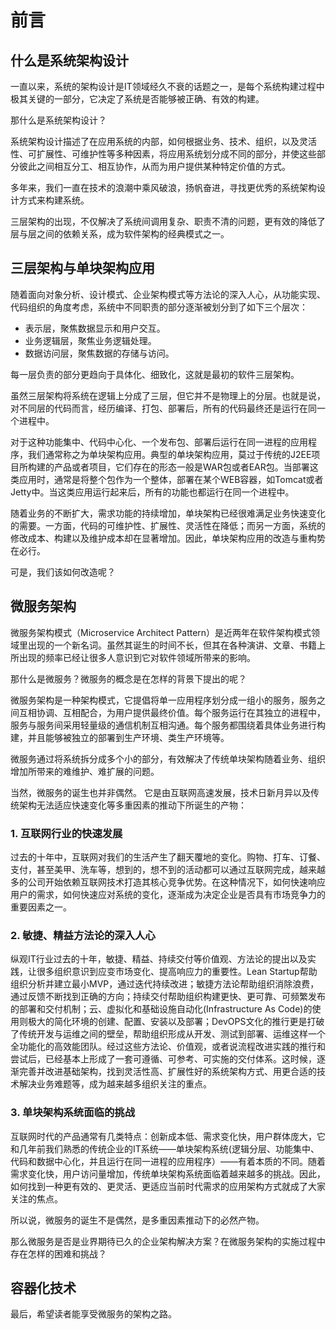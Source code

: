 # 前言

## 什么是系统架构设计
一直以来，系统的架构设计是IT领域经久不衰的话题之一，是每个系统构建过程中极其关键的一部分，它决定了系统是否能够被正确、有效的构建。

那什么是系统架构设计？

系统架构设计描述了在应用系统的内部，如何根据业务、技术、组织，以及灵活性、可扩展性、可维护性等多种因素，将应用系统划分成不同的部分，并使这些部分彼此之间相互分工、相互协作，从而为用户提供某种特定价值的方式。

多年来，我们一直在技术的浪潮中乘风破浪，扬帆奋进，寻找更优秀的系统架构设计方式来构建系统。

三层架构的出现，不仅解决了系统间调用复杂、职责不清的问题，更有效的降低了层与层之间的依赖关系，成为软件架构的经典模式之一。

## 三层架构与单块架构应用

随着面向对象分析、设计模式、企业架构模式等方法论的深入人心，从功能实现、代码组织的角度考虑，系统中不同职责的部分逐渐被划分到了如下三个层次：
- 表示层，聚焦数据显示和用户交互。
- 业务逻辑层，聚焦业务逻辑处理。
- 数据访问层，聚焦数据的存储与访问。

每一层负责的部分更趋向于具体化、细致化，这就是最初的软件三层架构。

虽然三层架构将系统在逻辑上分成了三层，但它并不是物理上的分层。也就是说，对不同层的代码而言，经历编译、打包、部署后，所有的代码最终还是运行在同一个进程中。

对于这种功能集中、代码中心化、一个发布包、部署后运行在同一进程的应用程序，我们通常称之为单块架构应用。典型的单块架构应用，莫过于传统的J2EE项目所构建的产品或者项目，它们存在的形态一般是WAR包或者EAR包。当部署这类应用时，通常是将整个包作为一个整体，部署在某个WEB容器，如Tomcat或者Jetty中。当这类应用运行起来后，所有的功能也都运行在同一个进程中。

随着业务的不断扩大，需求功能的持续增加，单块架构已经很难满足业务快速变化的需要。一方面，代码的可维护性、扩展性、灵活性在降低；而另一方面，系统的修改成本、构建以及维护成本却在显著增加。因此，单块架构应用的改造与重构势在必行。

可是，我们该如何改造呢？

## 微服务架构

微服务架构模式（Microservice Architect Pattern）是近两年在软件架构模式领域里出现的一个新名词。虽然其诞生的时间不长，但其在各种演讲、文章、书籍上所出现的频率已经让很多人意识到它对软件领域所带来的影响。

那什么是微服务？微服务的概念是在怎样的背景下提出的呢？

微服务架构是一种架构模式，它提倡将单一应用程序划分成一组小的服务，服务之间互相协调、互相配合，为用户提供最终价值。每个服务运行在其独立的进程中，服务与服务间采用轻量级的通信机制互相沟通。每个服务都围绕着具体业务进行构建，并且能够被独立的部署到生产环境、类生产环境等。

微服务通过将系统拆分成多个小的部分，有效解决了传统单块架构随着业务、组织增加所带来的难维护、难扩展的问题。

当然，微服务的诞生也并非偶然。
它是由互联网高速发展，技术日新月异以及传统架构无法适应快速变化等多重因素的推动下所诞生的产物：

### 1. 互联网行业的快速发展

过去的十年中，互联网对我们的生活产生了翻天覆地的变化。购物、打车、订餐、支付，甚至美甲、洗车等，想到的，想不到的活动都可以通过互联网完成，越来越多的公司开始依赖互联网技术打造其核心竞争优势。在这种情况下，如何快速响应用户的需求，如何快速应对系统的变化，逐渐成为决定企业是否具有市场竞争力的重要因素之一。

### 2. 敏捷、精益方法论的深入人心

纵观IT行业过去的十年，敏捷、精益、持续交付等价值观、方法论的提出以及实践，让很多组织意识到应变市场变化、提高响应力的重要性。Lean Startup帮助组织分析并建立最小MVP，通过迭代持续改进；敏捷方法论帮助组织消除浪费，通过反馈不断找到正确的方向；持续交付帮助组织构建更快、更可靠、可频繁发布的部署和交付机制；云、虚拟化和基础设施自动化(Infrastructure As Code)的使用则极大的简化环境的创建、配置、安装以及部署；DevOPS文化的推行更是打破了传统开发与运维之间的壁垒，帮助组织形成从开发、测试到部署、运维这样一个全功能化的高效能团队。经过这些方法论、价值观，或者说流程改进实践的推行和尝试后，已经基本上形成了一套可遵循、可参考、可实施的交付体系。这时候，逐渐完善并改进基础架构，找到灵活性高、扩展性好的系统架构方式、用更合适的技术解决业务难题等，成为越来越多组织关注的重点。

### 3. 单块架构系统面临的挑战

互联网时代的产品通常有几类特点：创新成本低、需求变化快，用户群体庞大，它和几年前我们熟悉的传统企业的IT系统——单块架构系统(逻辑分层、功能集中、代码和数据中心化，并且运行在同一进程的应用程序）——有着本质的不同。随着需求变化快，用户访问量增加，传统单块架构系统面临着越来越多的挑战。因此，如何找到一种更有效的、更灵活、更适应当前时代需求的应用架构方式就成了大家关注的焦点。

所以说，微服务的诞生不是偶然，是多重因素推动下的必然产物。

那么微服务是否是业界期待已久的企业架构解决方案？在微服务架构的实施过程中存在怎样的困难和挑战？

## 容器化技术


最后，希望读者能享受微服务的架构之路。
